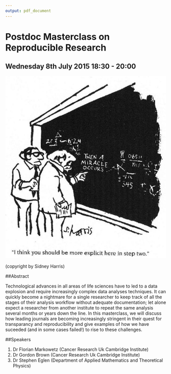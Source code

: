 ```yaml
---
output: pdf_document
---
```

# Postdoc Masterclass on Reproducible Research 
## Wednesday 8th July 2015 18:30 - 20:00

![I think you should be more explicit here in step two](SidneyHarris_MiracleWeb.jpg)


(copyright by Sidney Harris)

##Abstract

Technological advances in all areas of life sciences have to led to a data explosion and require increasingly complex data analyses techniques. It can quickly become a nightmare for a single researcher to keep track of all the stages of their analysis workflow without adequate documentation; let alone expect a researcher from another institute to repeat the same analysis several months or years down the line. In this masterclass, we will discuss how leading journals are becoming increasingly stringent in their quest for transparancy and reproducibility and give examples of how we have suceeded (and in some cases failed!) to rise to these challenges.

##Speakers

1. Dr Florian Markowetz (Cancer Research Uk Cambridge Institute)
2. Dr Gordon Brown (Cancer Research Uk Cambridge Institute)
3. Dr Stephen Eglen (Department of Applied Mathematics and Theoretical Physics)


